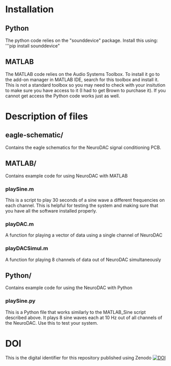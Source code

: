 # Installation
## Python
The python code relies on the "sounddevice" package. Install this using:
'''pip install sounddevice"
## MATLAB
The MATLAB code relies on the Audio Systems Toolbox. To install it go to the add-on manager in MATLAB IDE,
search for this toolbox and install it. This is not a standard toolbox so you may need to check with your
insitution to make sure you have access to it (I had to get Brown to purchase it). If you cannot get access 
the Python code works just as well.
# Description of files
## eagle-schematic/
Contains the eagle schematics for the NeuroDAC signal conditioning PCB.
## MATLAB/
Contains example code for using NeuroDAC with MATLAB
### playSine.m
This is a script to play 30 seconds of a sine wave a different frequencies on each channel.
This is helpful for testing the system and making sure that you have all the software installed properly.
### playDAC.m
A function for playing a vector of data using a single channel of NeuroDAC
### playDACSimul.m
A function for playing 8 channels of data out of NeuroDAC simultaneously
## Python/
Contains example code for using the NeuroDAC with Python
### playSine.py
This is a Python file that works similarly to the MATLAB_Sine script described above. It plays 8 sine waves each at 10 Hz out of all channels of the NeuroDAC. Use this to test your system.
# DOI
This is the digital identifier for this repository published using Zenodo
[![DOI](https://zenodo.org/badge/220079207.svg)](https://zenodo.org/badge/latestdoi/220079207)
